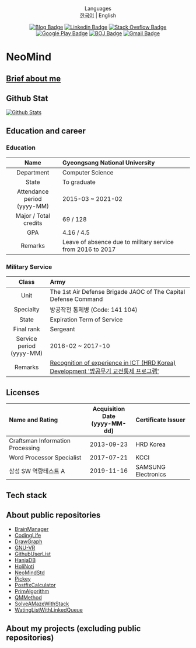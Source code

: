 <div align=center>

Languages
<br>
[한국어](NEOMIND.md) | English

[![Blog Badge](http://img.shields.io/badge/-Blog-black?style=flat-square&logo=github&link=https://neomindstd.github.io/)](https://neomindstd.github.io/) 
[![Linkedin Badge](https://img.shields.io/badge/-LinkedIn-blue?style=flat-square&logo=Linkedin&logoColor=white&link=https://www.linkedin.com/in/우진-도-b137051b1/)](https://www.linkedin.com/in/우진-도-b137051b1/) 
[![Stack Oveflow Badge](https://img.shields.io/badge/-Stack%20Overflow-FE7A16?style=flat-square&logo=StackOverflow&logoColor=white&link=https://stackoverflow.com/users/12839756/neomind?tab=profile)](https://stackoverflow.com/users/12839756/neomind?tab=profile)
[![Google Play Badge](https://img.shields.io/badge/-Google%20Play-414141?style=flat-square&logo=Google%20Play&logoColor=white&link=https://play.google.com/store/apps/developer?id=NEO+MIND)](https://play.google.com/store/apps/developer?id=NEO+MIND)
[![BOJ Badge](https://img.shields.io/badge/-/<>BOJ-087DC6?style=flat-square&link=https://www.acmicpc.net/user/neomind75)](https://www.acmicpc.net/user/neomind75)
[![Gmail Badge](https://img.shields.io/badge/-Gmail-d14836?style=flat-square&logo=Gmail&logoColor=white&link=mailto:dwj0705@gmail.com)](mailto:dwj0705@gmail.com)

</div>

# NeoMind

## [Brief about me](README.md)

## Github Stat

[![Github Stats](https://github-readme-stats.vercel.app/api?username=NeoMindStd)](https://github.com/anuraghazra/github-readme-stats)

## Education and career

### Education
| Name | Gyeongsang National University |
|:----:|:-------------------------------|
| Department | Computer Science |
| State | To graduate |
| Attendance period <br> (yyyy-MM) | 2015-03 ~ 2021-02 |
| Major / Total credits | 69 / 128 |
| GPA | 4.16 / 4.5 |
| Remarks | Leave of absence due to military service from 2016 to 2017 |

### Military Service
| Class | Army |
|:-----:|:-----|
| Unit | The 1st Air Defense Brigade JAOC of The Capital Defense Command |
| Specialty | 방공작전 통제병 (Code: 141 104) |
| State  | Expiration Term of Service |
| Final rank | Sergeant |
| Service period <br> (yyyy-MM) | 2016-02 ~ 2017-10 |
| Remarks| [Recognition of experience in ICT (HRD Korea)](http://www.q-net.or.kr/crf006.do?id=crf00641&gSite=Q&gId=) <br> [Development '방공무기 교전통제 프로그램' ](https://neomindstd.github.io/project/aa-control/) |

## Licenses

| Name and Rating | Acquisition Date <br> (yyyy-MM-dd) | Certificate Issuer |
|:----------------|:----------------------------------:|:-------------------|
| Craftsman Information Processing | 2013-09-23 | HRD Korea |
| Word Processor Specialist | 2017-07-21 | KCCI |
| 삼성 SW 역량테스트 A | 2019-11-16 | SAMSUNG Electronics |

## Tech stack

## About public repositories
- [BrainManager](https://github.com/NeoMindStd/BrainManager)
- [CodingLife](https://github.com/NeoMindStd/CodingLife)
- [DrawGraph](https://github.com/NeoMindStd/DrawGraph)
- [GNU-VR](https://github.com/NeoMindStd/GNU-VR)
- [GithubUserList](https://github.com/NeoMindStd/GithubUserList)
- [HanjaDB](https://github.com/NeoMindStd/HanjaDB)
- [HoliNoti](https://github.com/NeoMindStd/HoliNoti)
- [NeoMindStd](https://github.com/NeoMindStd/NeoMindStd)
- [Pickey](https://github.com/NeoMindStd/Pickey)
- [PostfixCalculator](https://github.com/NeoMindStd/PostfixCalculator)
- [PrimAlgorithm](https://github.com/NeoMindStd/PrimAlgorithm)
- [QMMethod](https://github.com/NeoMindStd/QMMethod)
- [SolveAMazeWithStack](https://github.com/NeoMindStd/SolveAMazeWithStack)
- [WatingListWithLinkedQueue](https://github.com/NeoMindStd/WatingListWithLinkedQueue)

## About my projects (excluding public repositories)